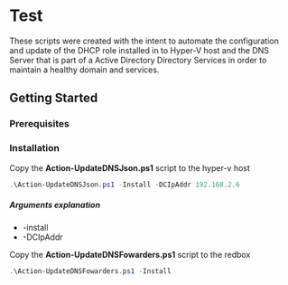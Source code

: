# Test
These scripts were created with the intent to automate the configuration and update of the DHCP role installed in to Hyper-V host and the DNS Server that is part of a Active Directory Directory Services in order to maintain a healthy domain and services.

## Getting Started

### Prerequisites

### Installation

Copy the <b>Action-UpdateDNSJson.ps1</b> script to the hyper-v host 
```powershell
.\Action-UpdateDNSJson.ps1 -Install -DCIpAddr 192.168.2.6
```
##### Arguments explanation
- -install
- -DCIpAddr

Copy the <b>Action-UpdateDNSFowarders.ps1</b> script to the redbox
```powershell
.\Action-UpdateDNSFowarders.ps1 -Install
```
